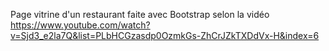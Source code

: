 Page vitrine d'un restaurant faite avec Bootstrap selon la vidéo https://www.youtube.com/watch?v=Sjd3_e2la7Q&list=PLbHCGzasdp0OzmkGs-ZhCrJZkTXDdVx-H&index=6
